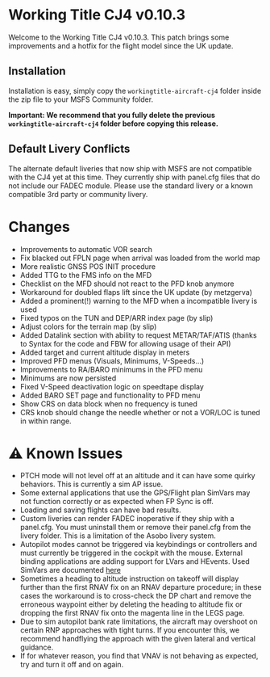 # Working Title CJ4 v0.10.3

Welcome to the Working Title CJ4 v0.10.3.  This patch brings some improvements and a hotfix for the flight model since the UK update.

## Installation
Installation is easy, simply copy the `workingtitle-aircraft-cj4` folder inside the zip file to your MSFS Community folder. 

**Important: We recommend that you fully delete the previous `workingtitle-aircraft-cj4` folder before copying this release.**

## Default Livery Conflicts
The alternate default liveries that now ship with MSFS are not compatible with the CJ4 yet at this time. They currently ship with panel.cfg files that do not include our FADEC module. Please use the standard livery or a known compatible 3rd party or community livery.

# Changes

- Improvements to automatic VOR search
- Fix blacked out FPLN page when arrival was loaded from the world map
- More realistic GNSS POS INIT procedure
- Added TTG to the FMS info on the MFD
- Checklist on the MFD should not react to the PFD knob anymore
- Workaround for doubled flaps lift since the UK update (by metzgerva)
- Added a prominent(!) warning to the MFD when a incompatible livery is used
- Fixed typos on the TUN and DEP/ARR index page (by slip)
- Adjust colors for the terrain map (by slip)
- Added Datalink section with ability to request METAR/TAF/ATIS (thanks to Syntax for the code and FBW for allowing usage of their API)
- Added target and current altitude display in meters
- Improved PFD menus (Visuals, Minimums, V-Speeds...)
- Improvements to RA/BARO minimums in the PFD menu
- Minimums are now persisted
- Fixed V-Speed deactivation logic on speedtape display
- Added BARO SET page and functionality to PFD menu
- Show CRS on data block when no frequency is tuned
- CRS knob should change the needle whether or not a VOR/LOC is tuned in within range.

# ⚠️ Known Issues
* PTCH mode will not level off at an altitude and it can have some quirky behaviors.  This is currently a sim AP issue.
* Some external applications that use the GPS/Flight plan SimVars may not function correctly or as expected when FP Sync is off.
* Loading and saving flights can have bad results.
* Custom liveries can render FADEC inoperative if they ship with a panel.cfg. You must uninstall them or remove their panel.cfg from the livery folder. This is a limitation of the Asobo livery system.
* Autopilot modes cannot be triggered via keybindings or controllers and must currently be triggered in the cockpit with the mouse. External binding applications are adding support for LVars and HEvents. Used SimVars are documented [here](https://github.com/Working-Title-MSFS-Mods/fspackages/wiki/Sim-Variables)
* Sometimes a heading to altitude instruction on takeoff will display further than the first RNAV fix on an RNAV departure procedure; in these cases the workaround is to cross-check the DP chart and remove the erroneous waypoint either by deleting the heading to altitude fix or dropping the first RNAV fix onto the magenta line in the LEGS page.
* Due to sim autopilot bank rate limitations, the aircraft may overshoot on certain RNP approaches with tight turns. If you encounter this, we recommend handflying the approach with the given lateral and vertical guidance.
* If for whatever reason, you find that VNAV is not behaving as expected, try and turn it off and on again.
